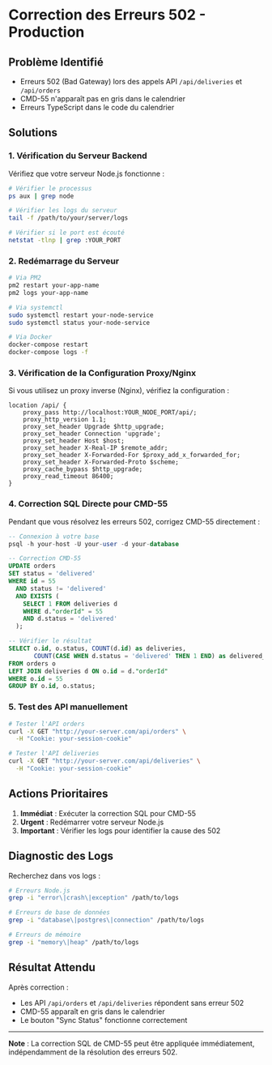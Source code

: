 # Correction des Erreurs 502 - Production

## Problème Identifié
- Erreurs 502 (Bad Gateway) lors des appels API `/api/deliveries` et `/api/orders`
- CMD-55 n'apparaît pas en gris dans le calendrier
- Erreurs TypeScript dans le code du calendrier

## Solutions

### 1. Vérification du Serveur Backend

Vérifiez que votre serveur Node.js fonctionne :

```bash
# Vérifier le processus
ps aux | grep node

# Vérifier les logs du serveur
tail -f /path/to/your/server/logs

# Vérifier si le port est écouté
netstat -tlnp | grep :YOUR_PORT
```

### 2. Redémarrage du Serveur

```bash
# Via PM2
pm2 restart your-app-name
pm2 logs your-app-name

# Via systemctl
sudo systemctl restart your-node-service
sudo systemctl status your-node-service

# Via Docker
docker-compose restart
docker-compose logs -f
```

### 3. Vérification de la Configuration Proxy/Nginx

Si vous utilisez un proxy inverse (Nginx), vérifiez la configuration :

```nginx
location /api/ {
    proxy_pass http://localhost:YOUR_NODE_PORT/api/;
    proxy_http_version 1.1;
    proxy_set_header Upgrade $http_upgrade;
    proxy_set_header Connection 'upgrade';
    proxy_set_header Host $host;
    proxy_set_header X-Real-IP $remote_addr;
    proxy_set_header X-Forwarded-For $proxy_add_x_forwarded_for;
    proxy_set_header X-Forwarded-Proto $scheme;
    proxy_cache_bypass $http_upgrade;
    proxy_read_timeout 86400;
}
```

### 4. Correction SQL Directe pour CMD-55

Pendant que vous résolvez les erreurs 502, corrigez CMD-55 directement :

```sql
-- Connexion à votre base
psql -h your-host -U your-user -d your-database

-- Correction CMD-55
UPDATE orders 
SET status = 'delivered'
WHERE id = 55 
  AND status != 'delivered'
  AND EXISTS (
    SELECT 1 FROM deliveries d 
    WHERE d."orderId" = 55 
    AND d.status = 'delivered'
  );

-- Vérifier le résultat
SELECT o.id, o.status, COUNT(d.id) as deliveries, 
       COUNT(CASE WHEN d.status = 'delivered' THEN 1 END) as delivered_deliveries
FROM orders o
LEFT JOIN deliveries d ON o.id = d."orderId"
WHERE o.id = 55
GROUP BY o.id, o.status;
```

### 5. Test des API manuellement

```bash
# Tester l'API orders
curl -X GET "http://your-server.com/api/orders" \
  -H "Cookie: your-session-cookie"

# Tester l'API deliveries  
curl -X GET "http://your-server.com/api/deliveries" \
  -H "Cookie: your-session-cookie"
```

## Actions Prioritaires

1. **Immédiat** : Exécuter la correction SQL pour CMD-55
2. **Urgent** : Redémarrer votre serveur Node.js
3. **Important** : Vérifier les logs pour identifier la cause des 502

## Diagnostic des Logs

Recherchez dans vos logs :

```bash
# Erreurs Node.js
grep -i "error\|crash\|exception" /path/to/logs

# Erreurs de base de données
grep -i "database\|postgres\|connection" /path/to/logs

# Erreurs de mémoire
grep -i "memory\|heap" /path/to/logs
```

## Résultat Attendu

Après correction :
- Les API `/api/orders` et `/api/deliveries` répondent sans erreur 502
- CMD-55 apparaît en gris dans le calendrier
- Le bouton "Sync Status" fonctionne correctement

---

**Note** : La correction SQL de CMD-55 peut être appliquée immédiatement, indépendamment de la résolution des erreurs 502.